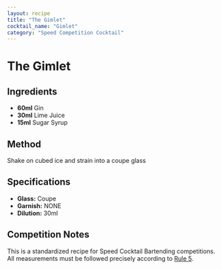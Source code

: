 ```yaml
---
layout: recipe
title: "The Gimlet"
cocktail_name: "Gimlet"
category: "Speed Competition Cocktail"
---
```


# The Gimlet

## Ingredients
- **60ml** Gin
- **30ml** Lime Juice
- **15ml** Sugar Syrup

## Method
Shake on cubed ice and strain into a coupe glass

## Specifications
- **Glass:** Coupe
- **Garnish:** NONE
- **Dilution:** 30ml

## Competition Notes
This is a standardized recipe for Speed Cocktail Bartending competitions. All measurements must be followed precisely according to [Rule 5](/rules/speed-cocktail-bartending/#rule-5).